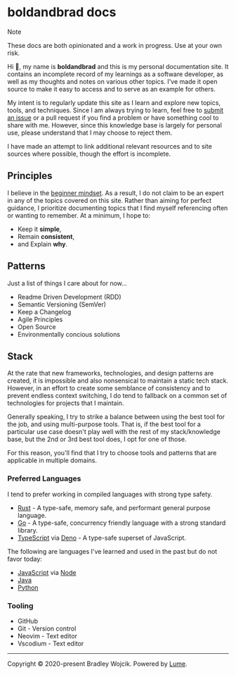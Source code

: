 # boldandbrad docs

> [!note]
> These docs are both opinionated and a work in progress. Use at your own risk.

Hi 👋, my name is **boldandbrad** and this is my personal documentation site. It
contains an incomplete record of my learnings as a software developer, as well
as my thoughts and notes on various other topics. I've made it open source to
make it easy to access and to serve as an example for others.

My intent is to regularly update this site as I learn and explore new topics,
tools, and techniques. Since I am always trying to learn, feel free to
[submit an issue](https://github.com/boldandbrad/docs/issues) or a pull request
if you find a problem or have something cool to share with me. However, since
this knowledge base is largely for personal use, please understand that I may
choose to reject them.

I have made an attempt to link additional relevant resources and to site sources
where possible, though the effort is incomplete.

## Principles

I believe in the [beginner mindset](https://en.wikipedia.org/wiki/Shoshin). As a
result, I do not claim to be an expert in any of the topics covered on this
site. Rather than aiming for perfect guidance, I prioritize documenting topics
that I find myself referencing often or wanting to remember. At a minimum, I
hope to:

- Keep it **simple**,
- Remain **consistent**,
- and Explain **why**.

## Patterns

Just a list of things I care about for now...

- Readme Driven Development (RDD)
- Semantic Versioning (SemVer)
- Keep a Changelog
- Agile Principles
- Open Source
- Environmentally concious solutions

## Stack

At the rate that new frameworks, technologies, and design patterns are created,
it is impossible and also nonsensical to maintain a static tech stack. However,
in an effort to create some semblance of consistency and to prevent endless
context switching, I do tend to fallback on a common set of technologies for
projects that I maintain.

Generally speaking, I try to strike a balance between using the best tool for
the job, and using multi-purpose tools. That is, if the best tool for a
particular use case doesn't play well with the rest of my stack/knowledge base,
but the 2nd or 3rd best tool does, I opt for one of those.

For this reason, you'll find that I try to choose tools and patterns that are
applicable in multiple domains.

### Preferred Languages

I tend to prefer working in compiled languages with strong type safety.

- [Rust](https://www.rust-lang.org/) - A type-safe, memory safe, and performant
  general purpose language.
- [Go](https://go.dev/) - A type-safe, concurrency friendly language with a
  strong standard library.
- [TypeScript](https://www.typescriptlang.org/) via [Deno](https://deno.land/) -
  A type-safe superset of JavaScript.

The following are languages I've learned and used in the past but do not favor
today:

- [JavaScript](https://www.javascript.com/) via [Node](https://nodejs.org/)
- [Java](https://www.java.com/)
- [Python](https://www.python.org/)

### Tooling

- GitHub
- Git - Version control
- Neovim - Text editor
- Vscodium - Text editor

---

Copyright © 2020-present Bradley Wojcik. Powered by
  [Lume](https://lume.land/).
